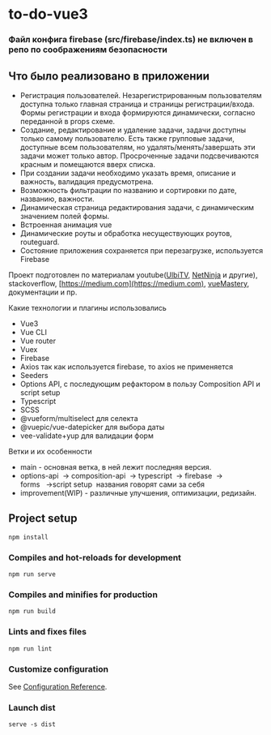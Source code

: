 # to-do-vue3

### Файл конфига firebase (src/firebase/index.ts) не включен в репо по соображениям безопасности

## Что было реализовано в приложении

*   Регистрация пользователей. Незарегистрированным пользователям доступна только главная страница и страницы регистрации/входа. Формы регистрации и входа формируются динамически, согласно переданной в props схеме.
*   Создание, редактирование и удаление задачи, задачи доступны только самому пользователю. Есть также групповые задачи, доступные всем пользователям, но удалять/менять/завершать эти задачи может только автор. Просроченные задачи подсвечиваются красным и помещаются вверх списка.
*   При создании задачи необходимо указать время, описание и важность, валидация предусмотрена.
*   Возможность фильтрации по названию и сортировки по дате, названию, важности.
*   Динамическая страница редактирования задачи, с динамическим значением полей формы.
*   Встроенная анимация vue
*   Динамические роуты и обработка несуществующих роутов, routeguard.
*   Состояние приложения сохраняется при перезагрузке, используется Firebase

Проект подготовлен по материалам youtube([UlbiTV](https://www.youtube.com/@UlbiTV), [NetNinja](https://www.youtube.com/@NetNinja) и другие), stackoverflow, [https://medium.com](https://medium.com), [vueMastery](https://www.vuemastery.com), документации и пр.

Какие технологии и плагины использовались

*   Vue3
*   Vue CLI
*   Vue router
*   Vuex
*   Firebase
*   Axios так как используется firebase, то axios не применяется
*   Seeders
*   Options API, с последующим рефактором в пользу Composition API и script setup
*   Typescript
*   SCSS
*   @vueform/multiselect для селекта
*   @vuepic/vue-datepicker для выбора даты
*   vee-validate+yup для валидации форм

Ветки и их особенности

*   main - основная ветка, в ней лежит последняя версия.
*   options-api  → composition-api  → typescript  → firebase  → forms   →script setup  названия говорят сами за себя
*   improvement(WIP) - различные улучшения, оптимизации, редизайн.

## Project setup
```
npm install
```

### Compiles and hot-reloads for development
```
npm run serve
```

### Compiles and minifies for production
```
npm run build
```

### Lints and fixes files
```
npm run lint
```

### Customize configuration
See [Configuration Reference](https://cli.vuejs.org/config/).


### Launch dist
```
serve -s dist
```
